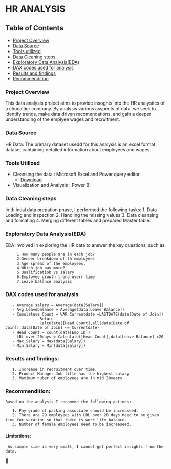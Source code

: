 # HR ANALYSIS

## Table of Contents

   - [Project Overview](#project-overview)
   - [Data Source](#data-source)
   - [Tools utilized](#tools-utilized)
   - [Data Cleaning steps](#data-cleaning-steps)
   - [Exploratory Data Analysis(EDA)](#exploratory-data-analysis(eda))
   - [DAX codes used for analysis](#dax-codes-used-for-analysis)
   - [Results and findings](#results-and-findings)
   - [Recommendition](#recommendition)

### Project Overview
  This data analysis project aims to provide insoghts into the HR analystics of a chocaltier company. By analysis various asspects of data, we seek to identify trends, make data driven recomendations, and gain a deeper understanding of the emplyee wages and recruitment.

### Data Source
HR Data: The primary dataset usedd for this analysis is an excel format dataset cantaining detailed information about employees and wages.

### Tools Utilized

- Cleansing the data : Microsoft Excel and Power query editor.
     - [Download](https://microsoft.com)
- Visualization and Analysis : Power BI

### Data Cleaning steps

In th intial data prepation phase, I performed the following tasks:
     1. Data Loading and inspection
     2. Handling the missing values
     3. Data cleansing and formating
     4. Merging different tables and prepared Master table. 

### Exploratory Data Analysis(EDA)

   EDA involved in exploring the HR data to answer the key questions, such as:

         1.How many people are in each job?
         2.Gender breakdown of th employees
         3.Age spread of the employees.
         4.Which job pay more?
         5.Qualificatiob vs salary
         6.Employee growth trend overr time
         7.Leave balance analysis

  ### DAX codes used for analysis
        
       - Average salary = Average(data[Salary]) 
       - Avg.Leavebalance = Average(data[Leave Balance])
       - Cumulatuve Count = VAR Currentdate =LASTDATE(data[Date of Join])
                   Return
                   Calculate([Head Count],all(data[Date of Join]),data[Date of Join] <= Currentdate)
       - Head Count = count(data[Emp ID])
       - LBL over 20days = Calculate([Head Count],data[Leave Balance] >20
       - Max_Salary = Max(data[Salary])
       - Min_Salary = Min(data[Salary])


  ### Results and findings:

       1. Increase in recruitment over time.
       2. Product Manager Job title has the highest salary
       3. Maximum nuber of employees are in mid 30years

  ### Recommendition:

    Based on the analysis I recomend the following actions:

       1. Pay grade of packing associate should be increaseed.
       2. There are 29 employees with LBL over 20 days need to be given time for vacation so that there is work life balance.
       3. Number of female employees need to be increaseed.


#### Limitations:

     As sample size is very small, I cannot get perfect insights from the data.

🙂
  






   
